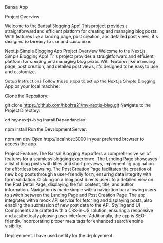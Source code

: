 Bansal App

Project Overview

Welcome to the Bansal Blogging App! This project provides a straightforward and efficient platform for creating and managing blog posts. With features like a landing page, post creation, and detailed post views, it's designed to be easy to use and customize.


Next.js Simple Blogging App
Project Overview
Welcome to the Next.js Simple Blogging App! This project provides a straightforward and efficient platform for creating and managing blog posts. With features like a landing page, post creation, and detailed post views, it's designed to be easy to use and customize.

Setup Instructions
Follow these steps to set up the Next.js Simple Blogging App on your local machine:

Clone the Repository:


git clone https://github.com/hbohra21/my-nextjs-blog.git
Navigate to the Project Directory:


cd my-nextjs-blog
Install Dependencies:


npm install
Run the Development Server:


npm run dev
Open http://localhost:3000 in your preferred browser to access the app.


Project Features
The Bansal Blogging App offers a comprehensive set of features for a seamless blogging experience. The Landing Page showcases a list of blog posts with titles and short previews, implementing pagination for effortless browsing. The Post Creation Page facilitates the creation of new blog posts through a user-friendly form, ensuring data integrity with form validation. Clicking on a blog post directs users to a detailed view on the Post Detail Page, displaying the full content, title, and author information. Navigation is made simple with a navigation bar allowing users to switch between the Landing Page and Post Creation Page. The app integrates with a mock API service for fetching and displaying posts, also enabling the submission of new post data to the API. Styling and UI Components are crafted with a CSS-in-JS solution, ensuring a responsive and aesthetically pleasing user interface. Additionally, the app is SEO-friendly, incorporating proper meta tags for enhanced search engine visibility.

Deployement.
I have used netlify for the deployement.
